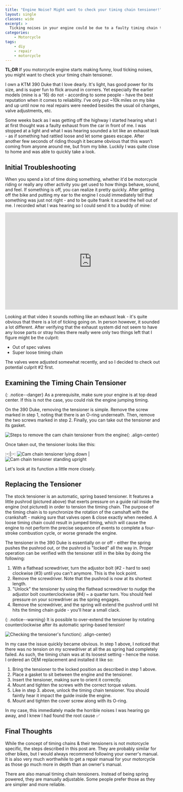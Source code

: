 ```yaml
---
title: "Engine Noise? Might want to check your timing chain tensioner!"
layout: single
classes: wide
excerpt: >
  Ticking noises in your engine could be due to a faulty timing chain tensioner.
categories: 
    - Motorcycle
tags:
    - diy
    - repair
    - motorcycle
---
```


**TL;DR** If you motorcycle engine starts making funny, loud ticking noises, you might want to check your timing chain tensioner.

I own a KTM 390 Duke that I love dearly. It's light, has good power for its size, and is super fun to flick around in corners. Yet especially the earlier models (mine is a '16) do not - according to some people - have the best reputation when it comes to reliability. I've only put ~10k miles on my bike and up until now no real repairs were needed besides the usual oil changes, valve adjustments, etc.

Some weeks back as I was getting off the highway I started hearing what I at first thought was a faulty exhaust from the car in front of me. I was stopped at a light and what I was hearing sounded a lot like an exhaust leak - as if something had rattled loose and let some gases escape. After another few seconds of riding though it became obvious that this wasn't coming from anyone around me, but from my bike. Luckily I was quite close to home and was able to quickly take a look.

## Initial Troubleshooting

When you spend a lot of time doing something, whether it'd be motorcycle riding or really any other activity you get used to how things behave, sound, and feel. If something is off, you can realize it pretty quickly. After getting off the bike and putting my ear to the engine I could immediately tell that something was just not right - and to be quite frank it scared the hell out of me. I recorded what I was hearing so I could send it to a buddy of mine:

<!-- markdownlint-disable MD033 -->
<iframe width="560" height="315" src="https://www.youtube-nocookie.com/embed/KpBICyS5ljE" frameborder="0" allow="accelerometer; autoplay; encrypted-media; gyroscope; picture-in-picture" allowfullscreen></iframe>
<!-- markdownlint-enable MD033 -->

Looking at that video it sounds nothing like an exhaust leak - it's quite obvious that there is a lot of ticking going on. In person however, it sounded a lot different. After verifying that the exhaust system did not seem to have any loose parts or stray holes there really were only two things left that I figure might be the culprit:

- Out of spec valves
- Super loose timing chain

The valves were adjusted somewhat recently, and so I decided to check out potential culprit #2 first.

## Examining the Timing Chain Tensioner

{: .notice--danger}
As a prerequisite, make sure your engine is at top dead center. If this is not the case, you could risk the engine jumping timing.

On the 390 Duke, removing the tensioner is simple. Remove the screw marked in step 1, noting that there is an O-ring underneath. Then, remove the two screws marked in step 2. Finally, you can take out the tensioner and its gasket.

![Steps to remove the cam chain tensioner from the engine](/assets/images/motorcycle/390duke_cam_chain_tensioner_removal.jpeg){: .align-center}

Once taken out, the tensioner looks like this:

:-:|:-:
![Cam chain tensioner lying down](/assets/images/motorcycle/390duke_cam_chain_tensioner_side.jpeg) | ![Cam chain tensioner standing upright](/assets/images/motorcycle/390duke_cam_chain_tensioner_standing.jpeg)

Let's look at its function a little more closely.

## Replacing the Tensioner

The stock tensioner is an automatic, spring based tensioner. It features a little pushrod (pictured above) that exerts pressure on a guide rail inside the engine (not pictured) in order to tension the timing chain. The purpose of the timing chain is to synchronize the rotation of the camshaft with the crankshaft - making sure that valves open & close exactly when needed. A loose timing chain could result in jumped timing, which will cause the engine to not perform the precise sequence of events to complete a four-stroke combustion cycle, or worse grenade the engine.

The tensioner in the 390 Duke is essentially on or off - either the spring pushes the pushrod out, or the pushrod is "locked" all the way in. Proper operation can be verified with the tensioner still in the bike by doing the following:

1. With a flathead screwdriver, turn the adjustor bolt (#2 - hard to see) clockwise (#3) until you can't anymore. This is the lock point.
2. Remove the screwdriver. Note that the pushrod is now at its shortest length.
3. "Unlock" the tensioner by using the flathead screwdriver to nudge the adjustor bolt counterclockwise (#4) ~ a quarter turn. You should feel pressure on your screwdriver as the spring engages.
4. Remove the screwdriver, and the spring will extend the pushrod until hit hits the timing chain guide - you'll hear a small clack.

{: .notice--warning}
It is possible to over-extend the tensioner by rotating counterclockwise after its automatic spring-based tension!

![Checking the tensioner's function](/assets/images/motorcycle/390duke_cam_chain_tensioner_adjustment.jpeg){: .align-center}

In my case the issue quickly became obvious. In step 1 above, I noticed that there was no tension on my screwdriver at all the as spring had completely failed. As such, the timing chain was at its loosest setting - hence the noise. I ordered an OEM replacement and installed it like so:

1. Bring the tensioner to the locked position as described in step 1 above.
2. Place a gasket to sit between the engine and the tensioner.
3. Insert the tensioner, making sure to orient it correctly.
4. Mount and tighten the screws with the correct torque values.
5. Like in step 3. above, unlock the timing chain tensioner. You should faintly hear it impact the guide inside the engine.
6. Mount and tighten the cover screw along with its O-ring.

In my case, this immediately made the horrible noises I was hearing go away, and I knew I had found the root cause ✅

## Final Thoughts

While the concept of timing chains & their tensioners is not motorcycle specific, the steps described in this post are. They are probably similar for other bikes, but I would always recommend following your owner's manual. It is also very much worthwhile to get a repair manual for your motorcycle as those go much more in depth than an owner's manual.

There are also manual timing chain tensioners. Instead of being spring powered, they are manually adjustable. Some people prefer those as they are simpler and more reliable.
